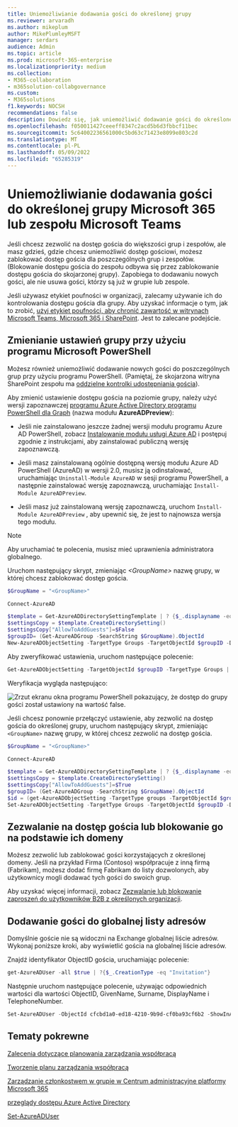 ```yaml
---
title: Uniemożliwianie dodawania gości do określonej grupy
ms.reviewer: arvaradh
ms.author: mikeplum
author: MikePlumleyMSFT
manager: serdars
audience: Admin
ms.topic: article
ms.prod: microsoft-365-enterprise
ms.localizationpriority: medium
ms.collection:
- M365-collaboration
- m365solution-collabgovernance
ms.custom:
- M365solutions
f1.keywords: NOCSH
recommendations: false
description: Dowiedz się, jak uniemożliwić dodawanie gości do określonej grupy
ms.openlocfilehash: f050011427ceeeff8347c2acd5b6d3fbbcf11bec
ms.sourcegitcommit: 5c64002236561000c5bd63c71423e8099e803c2d
ms.translationtype: MT
ms.contentlocale: pl-PL
ms.lasthandoff: 05/09/2022
ms.locfileid: "65285319"
---
```

# <a name="prevent-guests-from-being-added-to-a-specific-microsoft-365-group-or-microsoft-teams-team"></a>Uniemożliwianie dodawania gości do określonej grupy Microsoft 365 lub zespołu Microsoft Teams

Jeśli chcesz zezwolić na dostęp gościa do większości grup i zespołów, ale masz gdzieś, gdzie chcesz uniemożliwić dostęp gościowi, możesz zablokować dostęp gościa dla poszczególnych grup i zespołów. (Blokowanie dostępu gościa do zespołu odbywa się przez zablokowanie dostępu gościa do skojarzonej grupy). Zapobiega to dodawaniu nowych gości, ale nie usuwa gości, którzy są już w grupie lub zespole.

Jeśli używasz etykiet poufności w organizacji, zalecamy używanie ich do kontrolowania dostępu gościa dla grupy. Aby uzyskać informacje o tym, jak to zrobić, [użyj etykiet poufności, aby chronić zawartość w witrynach Microsoft Teams, Microsoft 365 i SharePoint](../compliance/sensitivity-labels-teams-groups-sites.md). Jest to zalecane podejście.

## <a name="change-group-settings-using-microsoft-powershell"></a>Zmienianie ustawień grupy przy użyciu programu Microsoft PowerShell

Możesz również uniemożliwić dodawanie nowych gości do poszczególnych grup przy użyciu programu PowerShell. (Pamiętaj, że skojarzona witryna SharePoint zespołu ma [oddzielne kontrolki udostępniania gościa](/sharepoint/change-external-sharing-site)).

Aby zmienić ustawienie dostępu gościa na poziomie grupy, należy użyć wersji zapoznawczej [programu Azure Active Directory programu PowerShell dla Graph](/powershell/azure/active-directory/install-adv2) (nazwa modułu **AzureADPreview**):

- Jeśli nie zainstalowano jeszcze żadnej wersji modułu programu Azure AD PowerShell, zobacz [Instalowanie modułu usługi Azure AD](/powershell/azure/active-directory/install-adv2?preserve-view=true&view=azureadps-2.0-preview) i postępuj zgodnie z instrukcjami, aby zainstalować publiczną wersję zapoznawczą.

- Jeśli masz zainstalowaną ogólnie dostępną wersję modułu Azure AD PowerShell (AzureAD) w wersji 2.0, musisz ją odinstalować, uruchamiając `Uninstall-Module AzureAD` w sesji programu PowerShell, a następnie zainstalować wersję zapoznawczą, uruchamiając `Install-Module AzureADPreview`.

- Jeśli masz już zainstalowaną wersję zapoznawczą, uruchom `Install-Module AzureADPreview` , aby upewnić się, że jest to najnowsza wersja tego modułu.

> [!NOTE]
> Aby uruchamiać te polecenia, musisz mieć uprawnienia administratora globalnego. 

Uruchom następujący skrypt, zmieniając *\<GroupName\>* nazwę grupy, w której chcesz zablokować dostęp gościa.

```PowerShell
$GroupName = "<GroupName>"

Connect-AzureAD

$template = Get-AzureADDirectorySettingTemplate | ? {$_.displayname -eq "group.unified.guest"}
$settingsCopy = $template.CreateDirectorySetting()
$settingsCopy["AllowToAddGuests"]=$False
$groupID= (Get-AzureADGroup -SearchString $GroupName).ObjectId
New-AzureADObjectSetting -TargetType Groups -TargetObjectId $groupID -DirectorySetting $settingsCopy
```

Aby zweryfikować ustawienia, uruchom następujące polecenie:

```PowerShell
Get-AzureADObjectSetting -TargetObjectId $groupID -TargetType Groups | fl Values
```

Weryfikacja wygląda następująco:
    
![Zrzut ekranu okna programu PowerShell pokazujący, że dostęp do grupy gości został ustawiony na wartość false.](../media/09ebfb4f-859f-44c3-a29e-63a59fd6ef87.png)

Jeśli chcesz ponownie przełączyć ustawienie, aby zezwolić na dostęp gościa do określonej grupy, uruchom następujący skrypt, zmieniając ```<GroupName>``` nazwę grupy, w której chcesz zezwolić na dostęp gościa.

```PowerShell
$GroupName = "<GroupName>"

Connect-AzureAD

$template = Get-AzureADDirectorySettingTemplate | ? {$_.displayname -eq "group.unified.guest"}
$settingsCopy = $template.CreateDirectorySetting()
$settingsCopy["AllowToAddGuests"]=$True
$groupID= (Get-AzureADGroup -SearchString $GroupName).ObjectId
$id = (get-AzureADObjectSetting -TargetType groups -TargetObjectId $groupID).id
Set-AzureADObjectSetting -TargetType Groups -TargetObjectId $groupID -DirectorySetting $settingsCopy -id $id
```

## <a name="allow-or-block-guest-access-based-on-their-domain"></a>Zezwalanie na dostęp gościa lub blokowanie go na podstawie ich domeny

Możesz zezwolić lub zablokować gości korzystających z określonej domeny. Jeśli na przykład Firma (Contoso) współpracuje z inną firmą (Fabrikam), możesz dodać firmę Fabrikam do listy dozwolonych, aby użytkownicy mogli dodawać tych gości do swoich grup.

Aby uzyskać więcej informacji, zobacz [Zezwalanie lub blokowanie zaproszeń do użytkowników B2B z określonych organizacji](/azure/active-directory/b2b/allow-deny-list).

## <a name="add-guests-to-the-global-address-list"></a>Dodawanie gości do globalnej listy adresów

Domyślnie goście nie są widoczni na Exchange globalnej liście adresów. Wykonaj poniższe kroki, aby wyświetlić gościa na globalnej liście adresów.

Znajdź identyfikator ObjectID gościa, uruchamiając polecenie:

```PowerShell
get-AzureADUser -all $true | ?{$_.CreationType -eq "Invitation"}
```

Następnie uruchom następujące polecenie, używając odpowiednich wartości dla wartości ObjectID, GivenName, Surname, DisplayName i TelephoneNumber.

```PowerShell
Set-AzureADUser -ObjectId cfcbd1a0-ed18-4210-9b9d-cf0ba93cf6b2 -ShowInAddressList $true -GivenName 'Megan' -Surname 'Bowen' -DisplayName 'Megan Bowen' -TelephoneNumber '555-555-5555'
```

## <a name="related-topics"></a>Tematy pokrewne

[Zalecenia dotyczące planowania zarządzania współpracą](collaboration-governance-overview.md#collaboration-governance-planning-recommendations)

[Tworzenie planu zarządzania współpracą](collaboration-governance-first.md)

[Zarządzanie członkostwem w grupie w Centrum administracyjne platformy Microsoft 365](../admin/create-groups/add-or-remove-members-from-groups.md)
  
[przeglądy dostępu Azure Active Directory](/azure/active-directory/active-directory-azure-ad-controls-perform-access-review)

[Set-AzureADUser](/powershell/module/azuread/set-azureaduser)
